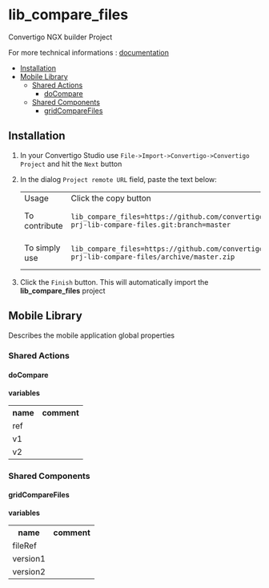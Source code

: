 


# lib_compare_files

Convertigo NGX builder Project


For more technical informations : [documentation](./project.md)

- [Installation](#installation)
- [Mobile Library](#mobile-library)
    - [Shared Actions](#shared-actions)
        - [doCompare](#docompare)
    - [Shared Components](#shared-components)
        - [gridCompareFiles](#gridcomparefiles)


## Installation

1. In your Convertigo Studio use `File->Import->Convertigo->Convertigo Project` and hit the `Next` button
2. In the dialog `Project remote URL` field, paste the text below:
   <table>
     <tr><td>Usage</td><td>Click the copy button</td></tr>
     <tr><td>To contribute</td><td>

     ```
     lib_compare_files=https://github.com/convertigo/c8o-prj-lib-compare-files.git:branch=master
     ```
     </td></tr>
     <tr><td>To simply use</td><td>

     ```
     lib_compare_files=https://github.com/convertigo/c8o-prj-lib-compare-files/archive/master.zip
     ```
     </td></tr>
    </table>
3. Click the `Finish` button. This will automatically import the __lib_compare_files__ project


## Mobile Library

Describes the mobile application global properties

### Shared Actions

#### doCompare

**variables**

<table>
<tr>
<th>name</th><th>comment</th>
</tr>
<tr>
<td>ref</td><td></td>
</tr>
<tr>
<td>v1</td><td></td>
</tr>
<tr>
<td>v2</td><td></td>
</tr>
</table>

### Shared Components

#### gridCompareFiles

**variables**

<table>
<tr>
<th>name</th><th>comment</th>
</tr>
<tr>
<td>fileRef</td><td></td>
</tr>
<tr>
<td>version1</td><td></td>
</tr>
<tr>
<td>version2</td><td></td>
</tr>
</table>



